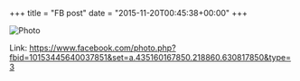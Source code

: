 +++
title = "FB post"
date = "2015-11-20T00:45:38+00:00"
+++



![Photo](https://scontent.xx.fbcdn.net/v/t1.0-0/s130x130/12279110_10153445640037851_7363597375910147401_n.jpg?oh=f15674cd25c4f778a3b0474e51074feb&oe=59A78C5B)


Link: https://www.facebook.com/photo.php?fbid=10153445640037851&set=a.435160167850.218860.630817850&type=3
